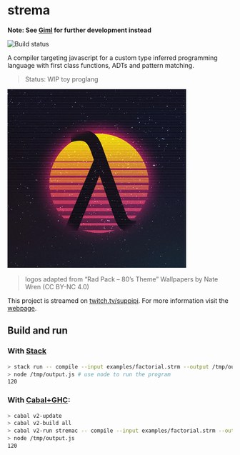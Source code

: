 # strema

**Note: See [Giml](https://gitlab.com/gilmi/giml-lang) for further development instead**

![Build status](https://gitlab.com/gilmi/strema/badges/master/pipeline.svg?job=pipeline)

A compiler targeting javascript for a custom type inferred programming language with first class functions, ADTs and pattern matching.

> Status: WIP toy proglang

![Strema logo](logos/lambda2.png)

> logos adapted from “Rad Pack – 80’s Theme” Wallpapers by Nate Wren (CC BY-NC 4.0)

This project is streamed on [twitch.tv/suppipi](https://twitch.tv/suppipi).
For more information visit the [webpage](https://gilmi.gitlab.io/strema).

## Build and run

### With [Stack](https://haskellstack.org)

```sh
> stack run -- compile --input examples/factorial.strm --output /tmp/output.js
> node /tmp/output.js # use node to run the program
120
```

### With [Cabal+GHC](https://www.haskell.org/ghcup):

```sh
> cabal v2-update
> cabal v2-build all
> cabal v2-run stremac -- compile --input examples/factorial.strm --output /tmp/output.js
> node /tmp/output.js
120
```


